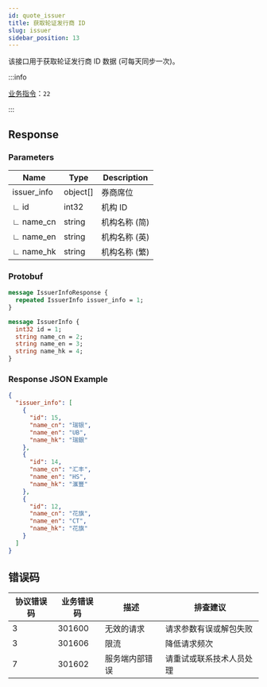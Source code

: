 ```yaml
---
id: quote_issuer
title: 获取轮证发行商 ID
slug: issuer
sidebar_position: 13
---
```


该接口用于获取轮证发行商 ID 数据 (可每天同步一次)。

:::info

[业务指令](../../socket/protocol/request)：`22`

:::

## Response

### Parameters

| Name        | Type     | Description   |
| ----------- | -------- | ------------- |
| issuer_info | object[] | 券商席位      |
| ∟ id        | int32    | 机构 ID       |
| ∟ name_cn   | string   | 机构名称 (简) |
| ∟ name_en   | string   | 机构名称 (英) |
| ∟ name_hk   | string   | 机构名称 (繁) |

### Protobuf

```protobuf
message IssuerInfoResponse {
  repeated IssuerInfo issuer_info = 1;
}

message IssuerInfo {
  int32 id = 1;
  string name_cn = 2;
  string name_en = 3;
  string name_hk = 4;
}
```

### Response JSON Example

```json
{
  "issuer_info": [
    {
      "id": 15,
      "name_cn": "瑞银",
      "name_en": "UB",
      "name_hk": "瑞銀"
    },
    {
      "id": 14,
      "name_cn": "汇丰",
      "name_en": "HS",
      "name_hk": "滙豐"
    },
    {
      "id": 12,
      "name_cn": "花旗",
      "name_en": "CT",
      "name_hk": "花旗"
    }
  ]
}
```

## 错误码

| 协议错误码 | 业务错误码 | 描述           | 排查建议                 |
| ---------- | ---------- | -------------- | ------------------------ |
| 3          | 301600     | 无效的请求     | 请求参数有误或解包失败   |
| 3          | 301606     | 限流           | 降低请求频次             |
| 7          | 301602     | 服务端内部错误 | 请重试或联系技术人员处理 |
